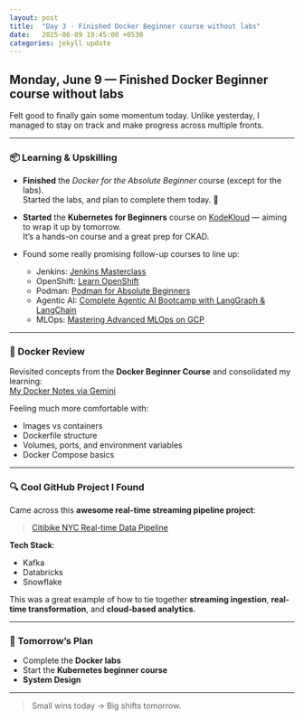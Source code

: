 ```yaml
---
layout: post
title:  "Day 3 - Finished Docker Beginner course without labs"
date:   2025-06-09 19:45:00 +0530
categories: jekyll update
---
```

## Monday, June 9 — Finished Docker Beginner course without labs

Felt good to finally gain some momentum today. Unlike yesterday, I managed to stay on track and make progress across multiple fronts.

---

### 📦 Learning & Upskilling

- **Finished** the *Docker for the Absolute Beginner* course (except for the labs).  
  Started the labs, and plan to complete them today. 🧪

- **Started** the **Kubernetes for Beginners** course on [KodeKloud](https://kodekloud.com/) — aiming to wrap it up by tomorrow.  
  It’s a hands-on course and a great prep for CKAD.

- Found some really promising follow-up courses to line up:
  - Jenkins: [Jenkins Masterclass](https://www.udemy.com/course/jenkins-masterclass/)
  - OpenShift: [Learn OpenShift](https://www.udemy.com/course/learn-openshift/)
  - Podman: [Podman for Absolute Beginners](https://www.udemy.com/course/podman-for-the-absolute-beginners-hands-on-devops/)
  - Agentic AI: [Complete Agentic AI Bootcamp with LangGraph & LangChain](https://www.udemy.com/course/complete-agentic-ai-bootcamp-with-langgraph-and-langchain/)
  - MLOps: [Mastering Advanced MLOps on GCP](https://www.udemy.com/course/mastering-advanced-mlops-on-gcp-cicd-kubernetes-kubeflow/)

---

### 🐳 Docker Review

Revisited concepts from the **Docker Beginner Course** and consolidated my learning:  
[My Docker Notes via Gemini](https://g.co/gemini/share/a1d8344d63c1)

Feeling much more comfortable with:
- Images vs containers
- Dockerfile structure
- Volumes, ports, and environment variables
- Docker Compose basics

---

### 🔍 Cool GitHub Project I Found

Came across this **awesome real-time streaming pipeline project**:
> [Citibike NYC Real-time Data Pipeline](https://github.com/aayushibeniwal/citibike-nyc-data-pipeline)

**Tech Stack**:
- Kafka
- Databricks
- Snowflake

This was a great example of how to tie together **streaming ingestion**, **real-time transformation**, and **cloud-based analytics**.


---

### 🚀 Tomorrow’s Plan

- Complete the **Docker labs**
- Start the **Kubernetes beginner course**
- **System Design**

---

> Small wins today → Big shifts tomorrow.  
